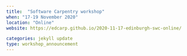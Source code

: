 ```yaml
---
title:  "Software Carpentry workshop"
when: "17-19 November 2020"
location: "Online"
website: https://edcarp.github.io/2020-11-17-edinburgh-swc-online/

categories: jekyll update
type: workshop_announcement
---
```


